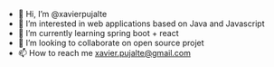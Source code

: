 - 👋 Hi, I’m @xavierpujalte
- 👀 I’m interested in web applications based on Java and Javascript
- 🌱 I’m currently learning spring boot + react
- 💞️ I’m looking to collaborate on open source projet
- 📫 How to reach me xavier.pujalte@gmail.com

<!---
xavierpujalte/xavierpujalte is a ✨ special ✨ repository because its `README.md` (this file) appears on your GitHub profile.
You can click the Preview link to take a look at your changes.
--->
